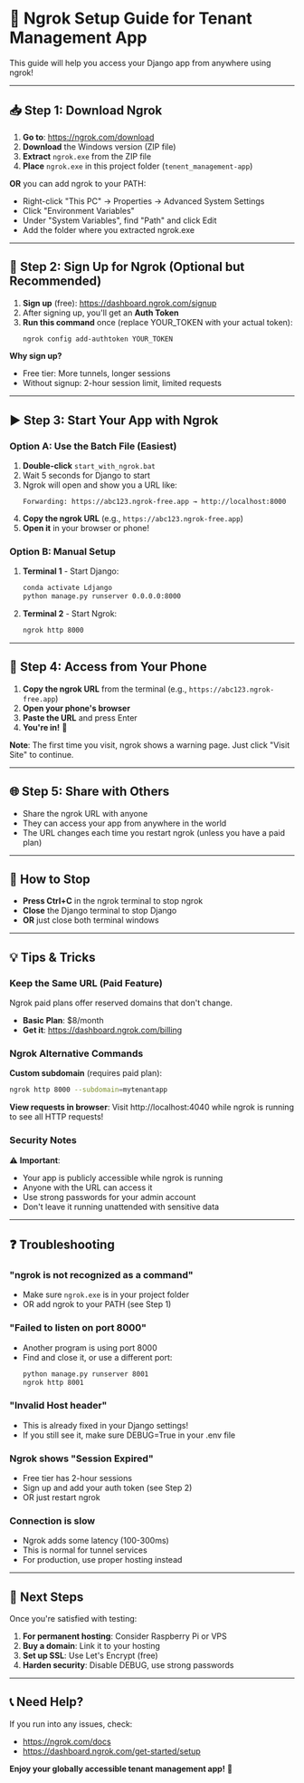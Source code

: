 # 🚀 Ngrok Setup Guide for Tenant Management App

This guide will help you access your Django app from anywhere using ngrok!

---

## 📥 Step 1: Download Ngrok

1. **Go to**: https://ngrok.com/download
2. **Download** the Windows version (ZIP file)
3. **Extract** `ngrok.exe` from the ZIP file
4. **Place** `ngrok.exe` in this project folder (`tenent_management-app`)

**OR** you can add ngrok to your PATH:
- Right-click "This PC" → Properties → Advanced System Settings
- Click "Environment Variables"
- Under "System Variables", find "Path" and click Edit
- Add the folder where you extracted ngrok.exe

---

## 🔑 Step 2: Sign Up for Ngrok (Optional but Recommended)

1. **Sign up** (free): https://dashboard.ngrok.com/signup
2. After signing up, you'll get an **Auth Token**
3. **Run this command** once (replace YOUR_TOKEN with your actual token):
   ```bash
   ngrok config add-authtoken YOUR_TOKEN
   ```

**Why sign up?**
- Free tier: More tunnels, longer sessions
- Without signup: 2-hour session limit, limited requests

---

## ▶️ Step 3: Start Your App with Ngrok

### **Option A: Use the Batch File (Easiest)**

1. **Double-click** `start_with_ngrok.bat`
2. Wait 5 seconds for Django to start
3. Ngrok will open and show you a URL like:
   ```
   Forwarding: https://abc123.ngrok-free.app → http://localhost:8000
   ```
4. **Copy the ngrok URL** (e.g., `https://abc123.ngrok-free.app`)
5. **Open it** in your browser or phone!

### **Option B: Manual Setup**

1. **Terminal 1** - Start Django:
   ```bash
   conda activate Ldjango
   python manage.py runserver 0.0.0.0:8000
   ```

2. **Terminal 2** - Start Ngrok:
   ```bash
   ngrok http 8000
   ```

---

## 📱 Step 4: Access from Your Phone

1. **Copy the ngrok URL** from the terminal (e.g., `https://abc123.ngrok-free.app`)
2. **Open your phone's browser**
3. **Paste the URL** and press Enter
4. **You're in!** 🎉

**Note**: The first time you visit, ngrok shows a warning page. Just click "Visit Site" to continue.

---

## 🌐 Step 5: Share with Others

- Share the ngrok URL with anyone
- They can access your app from anywhere in the world
- The URL changes each time you restart ngrok (unless you have a paid plan)

---

## 🛑 How to Stop

- **Press Ctrl+C** in the ngrok terminal to stop ngrok
- **Close** the Django terminal to stop Django
- **OR** just close both terminal windows

---

## 💡 Tips & Tricks

### **Keep the Same URL (Paid Feature)**
Ngrok paid plans offer reserved domains that don't change.
- **Basic Plan**: $8/month
- **Get it**: https://dashboard.ngrok.com/billing

### **Ngrok Alternative Commands**

**Custom subdomain** (requires paid plan):
```bash
ngrok http 8000 --subdomain=mytenantapp
```

**View requests in browser**:
Visit http://localhost:4040 while ngrok is running to see all HTTP requests!

### **Security Notes**

⚠️ **Important**:
- Your app is publicly accessible while ngrok is running
- Anyone with the URL can access it
- Use strong passwords for your admin account
- Don't leave it running unattended with sensitive data

---

## ❓ Troubleshooting

### **"ngrok is not recognized as a command"**
- Make sure `ngrok.exe` is in your project folder
- OR add ngrok to your PATH (see Step 1)

### **"Failed to listen on port 8000"**
- Another program is using port 8000
- Find and close it, or use a different port:
  ```bash
  python manage.py runserver 8001
  ngrok http 8001
  ```

### **"Invalid Host header"**
- This is already fixed in your Django settings!
- If you still see it, make sure DEBUG=True in your .env file

### **Ngrok shows "Session Expired"**
- Free tier has 2-hour sessions
- Sign up and add your auth token (see Step 2)
- OR just restart ngrok

### **Connection is slow**
- Ngrok adds some latency (100-300ms)
- This is normal for tunnel services
- For production, use proper hosting instead

---

## 🚀 Next Steps

Once you're satisfied with testing:

1. **For permanent hosting**: Consider Raspberry Pi or VPS
2. **Buy a domain**: Link it to your hosting
3. **Set up SSL**: Use Let's Encrypt (free)
4. **Harden security**: Disable DEBUG, use strong passwords

---

## 📞 Need Help?

If you run into any issues, check:
- https://ngrok.com/docs
- https://dashboard.ngrok.com/get-started/setup

**Enjoy your globally accessible tenant management app!** 🎉

